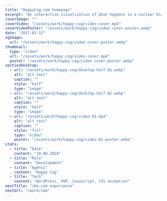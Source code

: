 ```yaml
---
title: "HappyCog.com homepage"
excerpt: "An interactive visualization of what happens in a nuclear blast, and a flexible system of components for building media-rich longform articles. The Outrider Foundation “envisions a world where people live without fear of nuclear annihilation or climate-induced catastrophe.” To forward this vision, we built a flexible system for creating media-rich longform articles and two custom interactives."
coverImage: ""
coverVideo: "/assets/work/happy-cog/video-cover.mp4"
coverVideoPoster: "/assets/work/happy-cog/video-cover-poster.webp"
date: "2017-01-12"
ogImage:
  url: "/assets/work/happy-cog/video-cover-poster.webp"
thumbnail:
  type: "video"
  url: "/assets/work/happy-cog/video-cover.mp4"
  poster: "/assets/work/happy-cog/video-cover-poster.webp"
sectionDesktop:
  - url: "/assets/work/happy-cog/desktop-half-01.webp"
    alt: "alt text"
    caption: ""
    style: "half"
    type: "image"
  - url: "/assets/work/happy-cog/desktop-half-02.webp"
    alt: "alt text"
    caption: ""
    style: "half"
    type: "image"
  - url: "/assets/work/happy-cog/video-01.mp4"
    alt: "alt text"
    caption: ""
    style: "full"
    type: "video"
    poster: "/assets/work/happy-cog/video-01-poster.webp"
stats:
  - title: "Date"
    content: "10.08.2018"
  - title: "Role"
    content: "Development"
  - title: "Agency"
    content: "Happy Cog"
  - title: "Tech"
    content: "WordPress, PHP, Javascript, CSS animation"
nextTitle: "ibm.com experience"
nextUrl: "/work/ibm"
---
```

